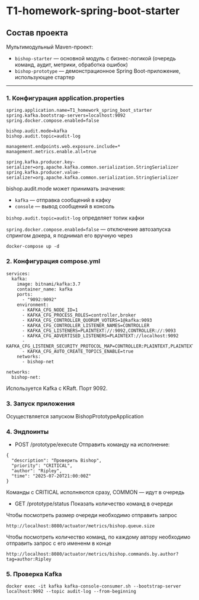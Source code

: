 # T1-homework-spring-boot-starter

## Состав проекта

Мультимодульный Maven-проект:

- `bishop-starter` — основной модуль с бизнес-логикой (очередь команд, аудит, метрики, обработка ошибок)
- `bishop-prototype` — демонстрационное Spring Boot-приложение, использующее стартер

---

### 1. Конфигурация application.properties

```
spring.application.name=T1_homework_spring_boot_starter
spring.kafka.bootstrap-servers=localhost:9092
spring.docker.compose.enabled=false

bishop.audit.mode=kafka
bishop.audit.topic=audit-log

management.endpoints.web.exposure.include=*
management.metrics.enable.all=true

spring.kafka.producer.key-serializer=org.apache.kafka.common.serialization.StringSerializer
spring.kafka.producer.value-serializer=org.apache.kafka.common.serialization.StringSerializer
```

bishop.audit.mode может принимать значения:
- `kafka` — отправка сообщений в кафку
- `console` — вывод сообщений в консоль

`bishop.audit.topic=audit-log` определяет топик кафки

`spring.docker.compose.enabled=false` — отключение автозапуска спрингом докера, я поднимал его вручную через
```
docker-compose up -d
```

### 2. Конфигурация compose.yml

```
services:
  kafka:
    image: bitnami/kafka:3.7
    container_name: kafka
    ports:
      - "9092:9092"
    environment:
      - KAFKA_CFG_NODE_ID=1
      - KAFKA_CFG_PROCESS_ROLES=controller,broker
      - KAFKA_CFG_CONTROLLER_QUORUM_VOTERS=1@kafka:9093
      - KAFKA_CFG_CONTROLLER_LISTENER_NAMES=CONTROLLER
      - KAFKA_CFG_LISTENERS=PLAINTEXT://:9092,CONTROLLER://:9093
      - KAFKA_CFG_ADVERTISED_LISTENERS=PLAINTEXT://localhost:9092
      - KAFKA_CFG_LISTENER_SECURITY_PROTOCOL_MAP=CONTROLLER:PLAINTEXT,PLAINTEXT:PLAINTEXT
      - KAFKA_CFG_AUTO_CREATE_TOPICS_ENABLE=true
    networks:
      - bishop-net

networks:
  bishop-net:
```

Используется Kafka с KRaft. Порт 9092.

### 3. Запуск приложения

Осуществляется запуском BishopPrototypeApplication

### 4. Эндпоинты

- POST /prototype/execute
Отправить команду на исполнение:

```
{
  "description": "Проверить Bishop",
  "priority": "CRITICAL",
  "author": "Ripley",
  "time": "2025-07-20T21:00:00Z"
}
```
Команды с CRITICAL исполняются сразу, COMMON — идут в очередь

- GET /prototype/status
Показать количество команд в очереди

Чтобы посмотреть размер очереди необходимо отправить запрос
```
http://localhost:8080/actuator/metrics/bishop.queue.size
```

Чтобы посмотреть количество команд, по каждому автору необходимо отправить запрос с его имененм в конце
```
http://localhost:8080/actuator/metrics/bishop.commands.by.author?tag=author:Ripley
```

### 5. Проверка Kafka

```
docker exec -it kafka kafka-console-consumer.sh --bootstrap-server localhost:9092 --topic audit-log --from-beginning
```
